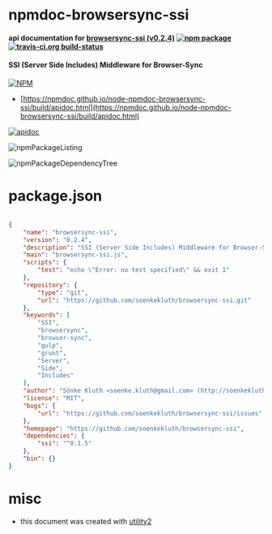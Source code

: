 # npmdoc-browsersync-ssi

#### api documentation for  [browsersync-ssi (v0.2.4)](https://github.com/soenkekluth/browsersync-ssi)  [![npm package](https://img.shields.io/npm/v/npmdoc-browsersync-ssi.svg?style=flat-square)](https://www.npmjs.org/package/npmdoc-browsersync-ssi) [![travis-ci.org build-status](https://api.travis-ci.org/npmdoc/node-npmdoc-browsersync-ssi.svg)](https://travis-ci.org/npmdoc/node-npmdoc-browsersync-ssi)

#### SSI (Server Side Includes) Middleware for Browser-Sync

[![NPM](https://nodei.co/npm/browsersync-ssi.png?downloads=true&downloadRank=true&stars=true)](https://www.npmjs.com/package/browsersync-ssi)

- [https://npmdoc.github.io/node-npmdoc-browsersync-ssi/build/apidoc.html](https://npmdoc.github.io/node-npmdoc-browsersync-ssi/build/apidoc.html)

[![apidoc](https://npmdoc.github.io/node-npmdoc-browsersync-ssi/build/screenCapture.buildCi.browser.%252Ftmp%252Fbuild%252Fapidoc.html.png)](https://npmdoc.github.io/node-npmdoc-browsersync-ssi/build/apidoc.html)

![npmPackageListing](https://npmdoc.github.io/node-npmdoc-browsersync-ssi/build/screenCapture.npmPackageListing.svg)

![npmPackageDependencyTree](https://npmdoc.github.io/node-npmdoc-browsersync-ssi/build/screenCapture.npmPackageDependencyTree.svg)



# package.json

```json

{
    "name": "browsersync-ssi",
    "version": "0.2.4",
    "description": "SSI (Server Side Includes) Middleware for Browser-Sync",
    "main": "browsersync-ssi.js",
    "scripts": {
        "test": "echo \"Error: no test specified\" && exit 1"
    },
    "repository": {
        "type": "git",
        "url": "https://github.com/soenkekluth/browsersync-ssi.git"
    },
    "keywords": [
        "SSI",
        "browsersync",
        "browser-sync",
        "gulp",
        "grunt",
        "Server",
        "Side",
        "Includes"
    ],
    "author": "Sönke Kluth <soenke.kluth@gmail.com> (http://soenkekluth.com/)",
    "license": "MIT",
    "bugs": {
        "url": "https://github.com/soenkekluth/browsersync-ssi/issues"
    },
    "homepage": "https://github.com/soenkekluth/browsersync-ssi",
    "dependencies": {
        "ssi": "^0.1.5"
    },
    "bin": {}
}
```



# misc
- this document was created with [utility2](https://github.com/kaizhu256/node-utility2)
